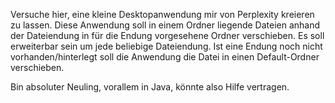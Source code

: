 
Versuche hier, eine kleine Desktopanwendung mir von Perplexity kreieren zu lassen. 
Diese Anwendung soll in einem Ordner liegende Dateien anhand der Dateiendung in für die Endung vorgesehene Ordner verschieben.
Es soll erweiterbar sein um jede beliebige Dateiendung. 
Ist eine Endung noch nicht vorhanden/hinterlegt soll die Anwendung die Datei in einen Default-Ordner verschieben. 


Bin absoluter Neuling, vorallem in Java, könnte also Hilfe vertragen. 

